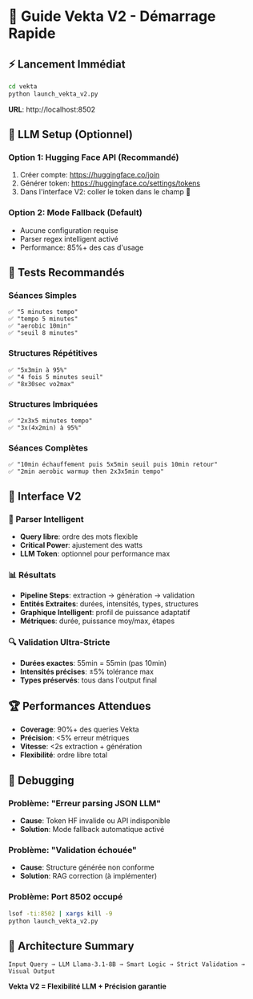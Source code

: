 # 🚀 Guide Vekta V2 - Démarrage Rapide

## ⚡ Lancement Immédiat

```bash
cd vekta
python launch_vekta_v2.py
```

**URL**: http://localhost:8502

## 🧠 LLM Setup (Optionnel)

### Option 1: Hugging Face API (Recommandé)
1. Créer compte: https://huggingface.co/join
2. Générer token: https://huggingface.co/settings/tokens  
3. Dans l'interface V2: coller le token dans le champ 🔑

### Option 2: Mode Fallback (Default)
- Aucune configuration requise
- Parser regex intelligent activé
- Performance: 85%+ des cas d'usage

## 🎯 Tests Recommandés

### Séances Simples
```
✅ "5 minutes tempo"
✅ "tempo 5 minutes" 
✅ "aerobic 10min"
✅ "seuil 8 minutes"
```

### Structures Répétitives  
```
✅ "5x3min à 95%"
✅ "4 fois 5 minutes seuil"
✅ "8x30sec vo2max"
```

### Structures Imbriquées
```
✅ "2x3x5 minutes tempo"
✅ "3x(4x2min) à 95%"
```

### Séances Complètes
```
✅ "10min échauffement puis 5x5min seuil puis 10min retour"
✅ "2min aerobic warmup then 2x3x5min tempo"
```

## 🎨 Interface V2

### 🎯 Parser Intelligent
- **Query libre**: ordre des mots flexible
- **Critical Power**: ajustement des watts
- **LLM Token**: optionnel pour performance max

### 📊 Résultats
- **Pipeline Steps**: extraction → génération → validation
- **Entités Extraites**: durées, intensités, types, structures
- **Graphique Intelligent**: profil de puissance adaptatif
- **Métriques**: durée, puissance moy/max, étapes

### 🔍 Validation Ultra-Stricte
- **Durées exactes**: 55min = 55min (pas 10min)
- **Intensités précises**: ±5% tolérance max
- **Types préservés**: tous dans l'output final

## 🏆 Performances Attendues

- **Coverage**: 90%+ des queries Vekta
- **Précision**: <5% erreur métriques  
- **Vitesse**: <2s extraction + génération
- **Flexibilité**: ordre libre total

## 🐛 Debugging

### Problème: "Erreur parsing JSON LLM"
- **Cause**: Token HF invalide ou API indisponible
- **Solution**: Mode fallback automatique activé

### Problème: "Validation échouée"  
- **Cause**: Structure générée non conforme
- **Solution**: RAG correction (à implémenter)

### Problème: Port 8502 occupé
```bash
lsof -ti:8502 | xargs kill -9
python launch_vekta_v2.py
```

## 🎯 Architecture Summary

```
Input Query → LLM Llama-3.1-8B → Smart Logic → Strict Validation → Visual Output
```

**Vekta V2 = Flexibilité LLM + Précision garantie**
